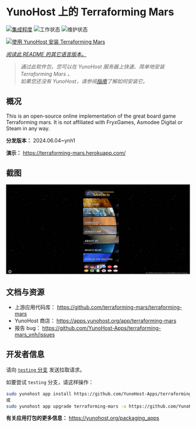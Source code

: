 <!--
注意：此 README 由 <https://github.com/YunoHost/apps/tree/master/tools/readme_generator> 自动生成
请勿手动编辑。
-->

# YunoHost 上的 Terraforming Mars 

[![集成程度](https://dash.yunohost.org/integration/terraforming-mars.svg)](https://dash.yunohost.org/appci/app/terraforming-mars) ![工作状态](https://ci-apps.yunohost.org/ci/badges/terraforming-mars.status.svg) ![维护状态](https://ci-apps.yunohost.org/ci/badges/terraforming-mars.maintain.svg)

[![使用 YunoHost 安装 Terraforming Mars ](https://install-app.yunohost.org/install-with-yunohost.svg)](https://install-app.yunohost.org/?app=terraforming-mars)

*[阅读此 README 的其它语言版本。](./ALL_README.md)*

> *通过此软件包，您可以在 YunoHost 服务器上快速、简单地安装 Terraforming Mars 。*  
> *如果您还没有 YunoHost，请参阅[指南](https://yunohost.org/install)了解如何安装它。*

## 概况

This is an open-source online implementation of the great board game Terraforming mars. It is not affiliated with FryxGames, Asmodee Digital or Steam in any way.


**分发版本：** 2024.06.04~ynh1

**演示：** <https://terraforming-mars.herokuapp.com/>

## 截图

![Terraforming Mars  的截图](./doc/screenshots/screenshot.png)

## 文档与资源

- 上游应用代码库： <https://github.com/terraforming-mars/terraforming-mars>
- YunoHost 商店： <https://apps.yunohost.org/app/terraforming-mars>
- 报告 bug： <https://github.com/YunoHost-Apps/terraforming-mars_ynh/issues>

## 开发者信息

请向 [`testing` 分支](https://github.com/YunoHost-Apps/terraforming-mars_ynh/tree/testing) 发送拉取请求。

如要尝试 `testing` 分支，请这样操作：

```bash
sudo yunohost app install https://github.com/YunoHost-Apps/terraforming-mars_ynh/tree/testing --debug
或
sudo yunohost app upgrade terraforming-mars -u https://github.com/YunoHost-Apps/terraforming-mars_ynh/tree/testing --debug
```

**有关应用打包的更多信息：** <https://yunohost.org/packaging_apps>
